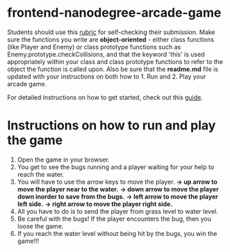 frontend-nanodegree-arcade-game
===============================

Students should use this [rubric](https://review.udacity.com/#!/projects/2696458597/rubric) for self-checking their submission. Make sure the functions you write are **object-oriented** - either class functions (like Player and Enemy) or class prototype functions such as Enemy.prototype.checkCollisions, and that the keyword 'this' is used appropriately within your class and class prototype functions to refer to the object the function is called upon. Also be sure that the **readme.md** file is updated with your instructions on both how to 1. Run and 2. Play your arcade game.

For detailed instructions on how to get started, check out this [guide](https://docs.google.com/document/d/1v01aScPjSWCCWQLIpFqvg3-vXLH2e8_SZQKC8jNO0Dc/pub?embedded=true).


Instructions on how to run and play the game
============================================

1. Open the game in your browser.
2. You get to see the bugs running and a player waiting for your help to reach the water.
3. You will have to use the arrow keys to move the player.
	**-> up arrow to move the player near to the water.**
	**-> down arrow to move the player down inorder to save from the bugs.**
	**-> left arrow to move the player left side.**
	**-> right arrow to move the player right side.**
4. All you have to do is to send the player from grass level to water level.
5. Be careful with the bugs! If the player encounters the bug, then you loose the game.
6. If you reach the water level without being hit by the bugs, you win the game!!!
